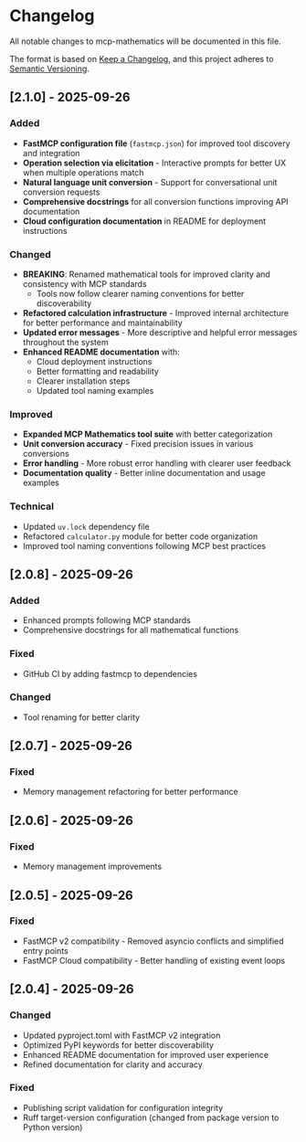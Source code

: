 # Changelog

All notable changes to mcp-mathematics will be documented in this file.

The format is based on [Keep a Changelog](https://keepachangelog.com/en/1.1.0/),
and this project adheres to [Semantic Versioning](https://semver.org/spec/v2.0.0.html).

## [2.1.0] - 2025-09-26

### Added
- **FastMCP configuration file** (`fastmcp.json`) for improved tool discovery and integration
- **Operation selection via elicitation** - Interactive prompts for better UX when multiple operations match
- **Natural language unit conversion** - Support for conversational unit conversion requests
- **Comprehensive docstrings** for all conversion functions improving API documentation
- **Cloud configuration documentation** in README for deployment instructions

### Changed
- **BREAKING**: Renamed mathematical tools for improved clarity and consistency with MCP standards
  - Tools now follow clearer naming conventions for better discoverability
- **Refactored calculation infrastructure** - Improved internal architecture for better performance and maintainability
- **Updated error messages** - More descriptive and helpful error messages throughout the system
- **Enhanced README documentation** with:
  - Cloud deployment instructions
  - Better formatting and readability
  - Clearer installation steps
  - Updated tool naming examples

### Improved
- **Expanded MCP Mathematics tool suite** with better categorization
- **Unit conversion accuracy** - Fixed precision issues in various conversions
- **Error handling** - More robust error handling with clearer user feedback
- **Documentation quality** - Better inline documentation and usage examples

### Technical
- Updated `uv.lock` dependency file
- Refactored `calculator.py` module for better code organization
- Improved tool naming conventions following MCP best practices

## [2.0.8] - 2025-09-26

### Added
- Enhanced prompts following MCP standards
- Comprehensive docstrings for all mathematical functions

### Fixed
- GitHub CI by adding fastmcp to dependencies

### Changed
- Tool renaming for better clarity

## [2.0.7] - 2025-09-26

### Fixed
- Memory management refactoring for better performance

## [2.0.6] - 2025-09-26

### Fixed
- Memory management improvements

## [2.0.5] - 2025-09-26

### Fixed
- FastMCP v2 compatibility - Removed asyncio conflicts and simplified entry points
- FastMCP Cloud compatibility - Better handling of existing event loops

## [2.0.4] - 2025-09-26

### Changed
- Updated pyproject.toml with FastMCP v2 integration
- Optimized PyPI keywords for better discoverability
- Enhanced README documentation for improved user experience
- Refined documentation for clarity and accuracy

### Fixed
- Publishing script validation for configuration integrity
- Ruff target-version configuration (changed from package version to Python version)